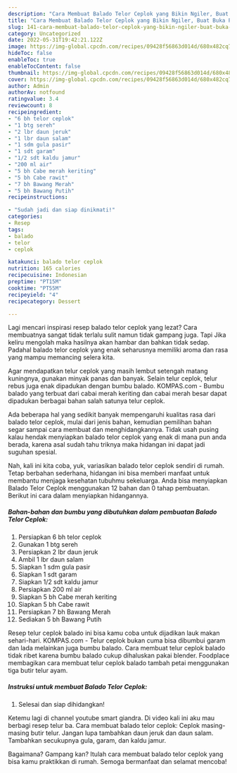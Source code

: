 ```yaml
---
description: "Cara Membuat Balado Telor Ceplok yang Bikin Ngiler, Buat Buka Puasa Lezat"
title: "Cara Membuat Balado Telor Ceplok yang Bikin Ngiler, Buat Buka Puasa Lezat"
slug: 141-cara-membuat-balado-telor-ceplok-yang-bikin-ngiler-buat-buka-puasa-lezat
category: Uncategorized
date: 2022-05-31T19:42:21.122Z
image: https://img-global.cpcdn.com/recipes/09428f56863d014d/680x482cq70/balado-telor-ceplok-foto-resep-utama.jpg
hideToc: false
enableToc: true
enableTocContent: false
thumbnail: https://img-global.cpcdn.com/recipes/09428f56863d014d/680x482cq70/balado-telor-ceplok-foto-resep-utama.jpg
cover: https://img-global.cpcdn.com/recipes/09428f56863d014d/680x482cq70/balado-telor-ceplok-foto-resep-utama.jpg
author: Admin
authorAv: notfound
ratingvalue: 3.4
reviewcount: 8
recipeingredient:
- "6 bh telor ceplok"
- "1 btg sereh"
- "2 lbr daun jeruk"
- "1 lbr daun salam"
- "1 sdm gula pasir"
- "1 sdt garam"
- "1/2 sdt kaldu jamur"
- "200 ml air"
- "5 bh Cabe merah keriting"
- "5 bh Cabe rawit"
- "7 bh Bawang Merah"
- "5 bh Bawang Putih"
recipeinstructions:

- "Sudah jadi dan siap dinikmati!"
categories:
- Resep
tags:
- balado
- telor
- ceplok

katakunci: balado telor ceplok 
nutrition: 165 calories
recipecuisine: Indonesian
preptime: "PT15M"
cooktime: "PT55M"
recipeyield: "4"
recipecategory: Dessert

---
```



Lagi mencari inspirasi resep balado telor ceplok yang lezat? Cara membuatnya sangat tidak terlalu sulit namun tidak gampang juga. Tapi Jika keliru mengolah maka hasilnya akan hambar dan bahkan tidak sedap. Padahal balado telor ceplok yang enak seharusnya memiliki aroma dan rasa yang mampu memancing selera kita.


Agar mendapatkan telur ceplok yang masih lembut setengah matang kuningnya, gunakan minyak panas dan banyak. Selain telur ceplok, telur rebus juga enak dipadukan dengan bumbu balado. KOMPAS.com - Bumbu balado yang terbuat dari cabai merah keriting dan cabai merah besar dapat dipadukan berbagai bahan salah satunya telur ceplok.

Ada beberapa hal yang sedikit banyak mempengaruhi kualitas rasa dari balado telor ceplok, mulai dari jenis bahan, kemudian pemilihan bahan segar sampai cara membuat dan menghidangkannya. Tidak usah pusing kalau hendak menyiapkan balado telor ceplok yang enak di mana pun anda berada, karena asal sudah tahu triknya maka hidangan ini dapat jadi suguhan spesial.


Nah, kali ini kita coba, yuk, variasikan balado telor ceplok sendiri di rumah. Tetap berbahan sederhana, hidangan ini bisa memberi manfaat untuk membantu menjaga kesehatan tubuhmu sekeluarga. Anda bisa menyiapkan Balado Telor Ceplok menggunakan 12 bahan dan 0 tahap pembuatan. Berikut ini cara dalam menyiapkan hidangannya.

<!--inarticleads1-->

##### Bahan-bahan dan bumbu yang dibutuhkan dalam pembuatan Balado Telor Ceplok:

1. Persiapkan 6 bh telor ceplok
1. Gunakan 1 btg sereh
1. Persiapkan 2 lbr daun jeruk
1. Ambil 1 lbr daun salam
1. Siapkan 1 sdm gula pasir
1. Siapkan 1 sdt garam
1. Siapkan 1/2 sdt kaldu jamur
1. Persiapkan 200 ml air
1. Siapkan 5 bh Cabe merah keriting
1. Siapkan 5 bh Cabe rawit
1. Persiapkan 7 bh Bawang Merah
1. Sediakan 5 bh Bawang Putih


Resep telur ceplok balado ini bisa kamu coba untuk dijadikan lauk makan sehari-hari. KOMPAS.com - Telur ceplok bukan cuma bisa dibumbui garam dan lada melainkan juga bumbu balado. Cara membuat telur ceplok balado tidak ribet karena bumbu balado cukup dihaluskan pakai blender. Foodplace membagikan cara membuat telur ceplok balado tambah petai menggunakan tiga butir telur ayam. 

<!--inarticleads2-->

##### Instruksi untuk membuat Balado Telor Ceplok:


1. Selesai dan siap dihidangkan!

Ketemu lagi di channel youtube smart giandra. Di video kali ini aku mau berbagi resep telur ba. Cara membuat balado telor ceplok: Ceplok masing-masing butir telur. Jangan lupa tambahkan daun jeruk dan daun salam. Tambahkan secukupnya gula, garam, dan kaldu jamur. 

Bagaimana? Gampang kan? Itulah cara membuat balado telor ceplok yang bisa kamu praktikkan di rumah. Semoga bermanfaat dan selamat mencoba!
